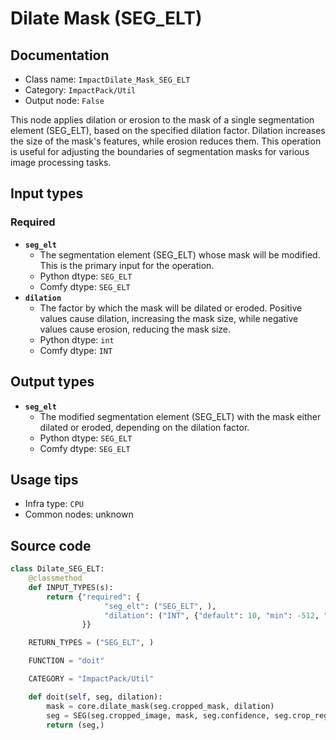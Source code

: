 # Dilate Mask (SEG_ELT)
## Documentation
- Class name: `ImpactDilate_Mask_SEG_ELT`
- Category: `ImpactPack/Util`
- Output node: `False`

This node applies dilation or erosion to the mask of a single segmentation element (SEG_ELT), based on the specified dilation factor. Dilation increases the size of the mask's features, while erosion reduces them. This operation is useful for adjusting the boundaries of segmentation masks for various image processing tasks.
## Input types
### Required
- **`seg_elt`**
    - The segmentation element (SEG_ELT) whose mask will be modified. This is the primary input for the operation.
    - Python dtype: `SEG_ELT`
    - Comfy dtype: `SEG_ELT`
- **`dilation`**
    - The factor by which the mask will be dilated or eroded. Positive values cause dilation, increasing the mask size, while negative values cause erosion, reducing the mask size.
    - Python dtype: `int`
    - Comfy dtype: `INT`
## Output types
- **`seg_elt`**
    - The modified segmentation element (SEG_ELT) with the mask either dilated or eroded, depending on the dilation factor.
    - Python dtype: `SEG_ELT`
    - Comfy dtype: `SEG_ELT`
## Usage tips
- Infra type: `CPU`
- Common nodes: unknown


## Source code
```python
class Dilate_SEG_ELT:
    @classmethod
    def INPUT_TYPES(s):
        return {"required": {
                     "seg_elt": ("SEG_ELT", ),
                     "dilation": ("INT", {"default": 10, "min": -512, "max": 512, "step": 1}),
                }}

    RETURN_TYPES = ("SEG_ELT", )

    FUNCTION = "doit"

    CATEGORY = "ImpactPack/Util"

    def doit(self, seg, dilation):
        mask = core.dilate_mask(seg.cropped_mask, dilation)
        seg = SEG(seg.cropped_image, mask, seg.confidence, seg.crop_region, seg.bbox, seg.label, seg.control_net_wrapper)
        return (seg,)

```
